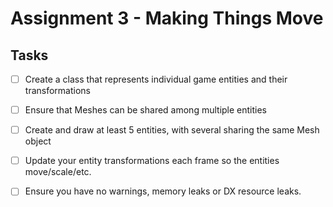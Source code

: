 # Assignment 3 - Making Things Move

## Tasks

- [ ]	Create a class that represents individual game entities and their transformations
- [ ]	Ensure that Meshes can be shared among multiple entities
- [ ]	Create and draw at least 5 entities, with several sharing the same Mesh object
- [ ]	Update your entity transformations each frame so the entities move/scale/etc.
- [ ]	Ensure you have no warnings, memory leaks or DX resource leaks.

